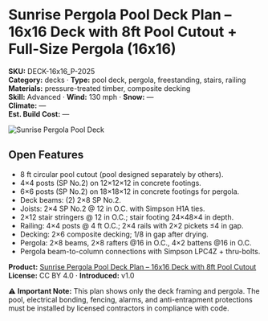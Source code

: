 # Sunrise Pergola Pool Deck Plan – 16x16 Deck with 8ft Pool Cutout + Full-Size Pergola (16x16)
**SKU:** DECK-16x16_P-2025  
**Category:** decks · **Type:** pool deck, pergola, freestanding, stairs, railing  
**Materials:** pressure-treated timber, composite decking  
**Skill:** Advanced · **Wind:** 130 mph · **Snow:** —  
**Climate:** —  
**Est. Build Cost:** —

![Sunrise Pergola Pool Deck](https://i.etsystatic.com/59867749/r/il/c8459f/7142103691/il_fullxfull.7142103691_i5ju.jpg)

## Open Features
- 8 ft circular pool cutout (pool designed separately by others).
- 4×4 posts (SP No.2) on 12×12×12 in concrete footings.
- 6×6 posts (SP No.2) on 18×18×12 in concrete footings for pergola.
- Deck beams: (2) 2×8 SP No.2.
- Joists: 2×4 SP No.2 @ 12 in O.C. with Simpson H1A ties.
- 2×12 stair stringers @ 12 in O.C.; stair footing 24×48×4 in depth.
- Railing: 4×4 posts @ 4 ft O.C.; 2×4 rails with 2×2 pickets ≤4 in gap.
- Decking: 2×6 composite decking; 1/8 in gap after drying.
- Pergola: 2×8 beams, 2×8 rafters @16 in O.C., 4×2 battens @16 in O.C.
- Pergola beam-to-column connections with Simpson LPC4Z + thru-bolts.

**Product:** [Sunrise Pergola Pool Deck Plan – 16x16 Deck with 8ft Pool Cutout](https://bamboodesigns.com/plans/sunrise-pergola-pool-deck-plan-16x16-deck-with-8ft-pool-cutout)  
**License:** CC BY 4.0 · **Introduced:** v1.0  

⚠️ **Important Note:** This plan shows only the deck framing and pergola. The pool, electrical bonding, fencing, alarms, and anti-entrapment protections must be installed by licensed contractors in compliance with code.
